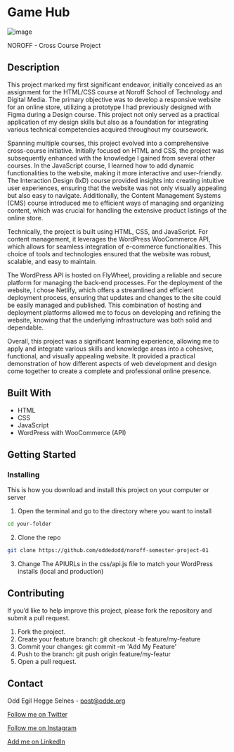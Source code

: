 # Game Hub

![image](https://oddedodd-portfolio.netlify.app/images/game-hub.jpg)

NOROFF - Cross Course Project

## Description

This project marked my first significant endeavor, initially conceived as an assignment for the HTML/CSS course at Noroff School of Technology and Digital Media. The primary objective was to develop a responsive website for an online store, utilizing a prototype I had previously designed with Figma during a Design course. This project not only served as a practical application of my design skills but also as a foundation for integrating various technical competencies acquired throughout my coursework.

Spanning multiple courses, this project evolved into a comprehensive cross-course initiative. Initially focused on HTML and CSS, the project was subsequently enhanced with the knowledge I gained from several other courses. In the JavaScript course, I learned how to add dynamic functionalities to the website, making it more interactive and user-friendly. The Interaction Design (IxD) course provided insights into creating intuitive user experiences, ensuring that the website was not only visually appealing but also easy to navigate. Additionally, the Content Management Systems (CMS) course introduced me to efficient ways of managing and organizing content, which was crucial for handling the extensive product listings of the online store.

Technically, the project is built using HTML, CSS, and JavaScript. For content management, it leverages the WordPress WooCommerce API, which allows for seamless integration of e-commerce functionalities. This choice of tools and technologies ensured that the website was robust, scalable, and easy to maintain.

The WordPress API is hosted on FlyWheel, providing a reliable and secure platform for managing the back-end processes. For the deployment of the website, I chose Netlify, which offers a streamlined and efficient deployment process, ensuring that updates and changes to the site could be easily managed and published. This combination of hosting and deployment platforms allowed me to focus on developing and refining the website, knowing that the underlying infrastructure was both solid and dependable.

Overall, this project was a significant learning experience, allowing me to apply and integrate various skills and knowledge areas into a cohesive, functional, and visually appealing website. It provided a practical demonstration of how different aspects of web development and design come together to create a complete and professional online presence.


## Built With


- HTML
- CSS
- JavaScript
- WordPress with WooCommerce (API)

## Getting Started

### Installing

This is how you download and install this project on your computer or server

1. Open the terminal and go to the directory where you want to install

```sh
cd your-folder
```

2. Clone the repo

```sh
git clone https://github.com/oddedodd/noroff-semester-project-01
```

3. Change The APIURLs in the css/api.js file to match your WordPress installs (local and production)

## Contributing

If you’d like to help improve this project, please fork the repository and submit a pull request.

1.	Fork the project.
2.	Create your feature branch: git checkout -b feature/my-feature
3.	Commit your changes: git commit -m 'Add My Feature'
4.	Push to the branch: git push origin feature/my-featur
5.	Open a pull request.

## Contact

Odd Egil Hegge Selnes - [post@odde.org](mailto:post@odde.org) 

[Follow me on Twitter](https://www.twitter.com/oddedodd)

[Follow me on Instagram](https://www.instagram.com/oddedodd/)

[Add me on LinkedIn](https://www.linkedin.com/in/oddegilhselnes/)
